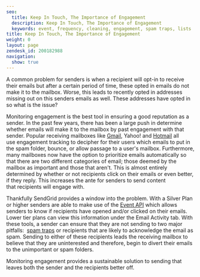 ```yaml
---
seo:
  title: Keep In Touch, The Importance of Engagement
  description: Keep In Touch, The Importance of Engagement
  keywords: event, frequency, cleaning, engagement, spam traps, lists
title: Keep In Touch, The Importance of Engagement
weight: 0
layout: page
zendesk_id: 200182988
navigation:
  show: true
---
```


A common problem for senders is when a recipient will opt-in to receive their emails but after a certain period of time, these opted in emails do not make it to the mailbox. Worse, this leads to recently opted in addresses missing out on this senders emails as well. These addresses have opted in so what is the issue?&nbsp;

Monitoring&nbsp;engagement&nbsp;is the best tool in ensuring a good reputation as a sender. In the past few years, there has been a large push in determine whether emails will make it to the mailbox by past engagement with that sender. Popular&nbsp;receiving&nbsp;mailboxes like [Gmail](http://www.youtube.com/watch?v=5nt3gE9dGHQ), Yahoo! and [Hotmail](http://www.youtube.com/watch?v=NHVQD6Sddtg) all use&nbsp;engagement&nbsp;tracking to decipher for their users which emails to put in the spam folder, bounce, or allow passage to a user's mailbox. Furthermore, many mailboxes now have the option to prioritize emails automatically so that there are two different categories of email; those deemed by the mailbox as important and those that aren't. This is almost entirely determined by whether or not recipients click on their emails or even better, if they reply.&nbsp;This increases the ante for senders to send content that&nbsp;recipients&nbsp;will engage with. &nbsp;

Thankfully SendGrid provides a window into the problem. With a Silver Plan or higher senders are able to make use of the [Event API](http://sendgrid.com/docs/API_Reference/Webhooks/event.html) which allows senders to know if&nbsp;recipients&nbsp;have opened and/or clicked on their emails. Lower tier plans can view this information under the Email Activity tab. With these tools, a sender can ensure that they are not sending to two major pitfalls:&nbsp; [spam traps]({{root_url}}/Classroom/Deliver/Undeliverable_Email/spam_trapped.html)&nbsp;or&nbsp;recipients&nbsp;that are likely to acknowledge the email as spam. Sending to either of these recipients&nbsp;leads the receiving mailbox to believe that they are uninterested and therefore, begin to divert their emails to the unimportant or spam folders.&nbsp;

Monitoring engagement provides a&nbsp;sustainable&nbsp;solution to sending that leaves both the sender and the recipients better off.&nbsp;
